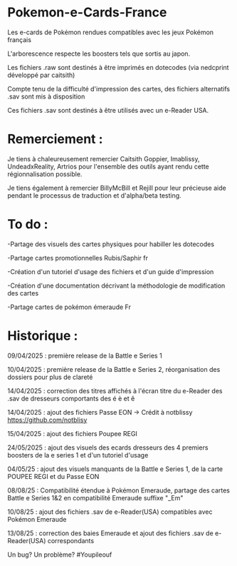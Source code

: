 # Pokemon-e-Cards-France
Les e-cards de Pokémon rendues compatibles avec les jeux Pokémon français



L'arborescence respecte les boosters tels que sortis au japon.

Les fichiers .raw sont destinés à être imprimés en dotecodes (via nedcprint développé par caitsith)

Compte tenu de la difficulté d'impression des cartes, des fichiers alternatifs .sav sont mis à disposition

Ces fichiers .sav sont destinés à être utilisés avec un e-Reader USA.



# Remerciement :

Je tiens à chaleureusement remercier Caitsith Goppier, Imablissy, UndeadxReality, Artrios pour l'ensemble des outils ayant rendu cette régionnalisation possible.

Je tiens également à remercier BillyMcBill et Rejill pour leur précieuse aide pendant le processus de traduction et d'alpha/beta testing.



# To do :

-Partage des visuels des cartes physiques pour habiller les dotecodes

-Partage cartes promotionnelles Rubis/Saphir fr

-Création d'un tutoriel d'usage des fichiers et d'un guide d'impression

-Création d'une documentation décrivant la méthodologie de modification des cartes

-Partage cartes de pokémon émeraude Fr




# Historique :

09/04/2025 : première release de la Battle e Series 1

10/04/2025 : première release de la Battle e Series 2, réorganisation des dossiers pour plus de clareté

14/04/2025 : correction des titres affichés à l'écran titre du e-Reader des .sav de dresseurs comportants des é è et ê

14/04/2025 : ajout des fichiers Passe EON -> Crédit à notblissy https://github.com/notblisy

15/04/2025 : ajout des fichiers Poupee REGI

24/05/2025 : ajout des visuels des ecards dresseurs des 4 premiers boosters de la e series 1 et d'un tutoriel d'usage

04/05/25 : ajout des visuels manquants de la Battle e Series 1, de la carte POUPEE REGI et du Passe EON

08/08/25 : Compatibilité étendue à Pokémon Emeraude, partage des cartes Battle e Series 1&2 en compatibilité Emeraude suffixe "_Em"

10/08/25 : ajout des fichiers .sav de e-Reader(USA) compatibles avec Pokémon Emeraude

13/08/25 : correction des baies Emeraude et ajout des fichiers .sav de e-Reader(USA) correspondants

Un bug? Un problème? #Youpileouf
